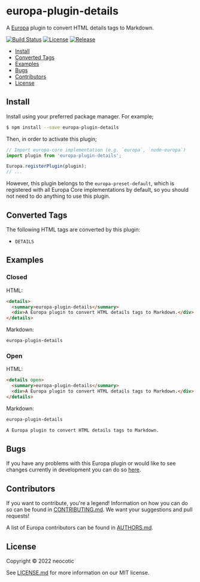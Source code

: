 # europa-plugin-details

A [Europa](https://github.com/neocotic/europa) plugin to convert HTML details tags to Markdown.

[![Build Status](https://img.shields.io/github/workflow/status/neocotic/europa/CI/develop?style=flat-square)](https://github.com/neocotic/europa/actions/workflows/ci.yml)
[![License](https://img.shields.io/npm/l/europa-plugin-details.svg?style=flat-square)](https://github.com/neocotic/europa/raw/main/packages/europa-plugin-details/LICENSE.md)
[![Release](https://img.shields.io/npm/v/europa-plugin-details.svg?style=flat-square)](https://npmjs.com/package/europa-plugin-details)

* [Install](#install)
* [Converted Tags](#converted-tags)
* [Examples](#examples)
* [Bugs](#bugs)
* [Contributors](#contributors)
* [License](#license)

## Install

Install using your preferred package manager. For example;

``` bash
$ npm install --save europa-plugin-details
```

Then, in order to activate this plugin;

``` javascript
// Import europa-core implementation (e.g. `europa`, `node-europa`)
import plugin from 'europa-plugin-details';

Europa.registerPlugin(plugin);
// ...
```

However, this plugin belongs to the `europa-preset-default`, which is registered with all Europa Core implementations by default,
so you should not need to do anything to use this plugin.

## Converted Tags

The following HTML tags are converted by this plugin:

* `DETAILS`

## Examples

### Closed

HTML:

``` html
<details>
  <summary>europa-plugin-details</summary>
  <div>A Europa plugin to convert HTML details tags to Markdown.</div>
</details>
```

Markdown:

``` markdown
europa-plugin-details
```

### Open

HTML:

``` html
<details open>
  <summary>europa-plugin-details</summary>
  <div>A Europa plugin to convert HTML details tags to Markdown.</div>
</details>
```

Markdown:

``` markdown
europa-plugin-details

A Europa plugin to convert HTML details tags to Markdown.
```

### 

## Bugs

If you have any problems with this Europa plugin or would like to see changes currently in development you can do so
[here](https://github.com/neocotic/europa/issues).

## Contributors

If you want to contribute, you're a legend! Information on how you can do so can be found in
[CONTRIBUTING.md](https://github.com/neocotic/europa/blob/main/CONTRIBUTING.md). We want your suggestions and pull
requests!

A list of Europa contributors can be found in [AUTHORS.md](https://github.com/neocotic/europa/blob/main/AUTHORS.md).

## License

Copyright © 2022 neocotic

See [LICENSE.md](https://github.com/neocotic/europa/raw/main/packages/europa-plugin-details/LICENSE.md) for more information on
our MIT license.
